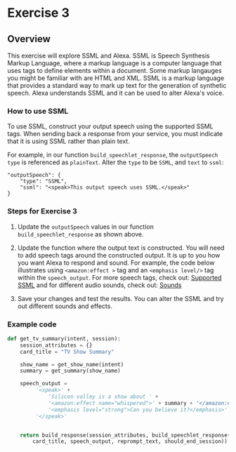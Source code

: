 # Exercise 3

## Overview

This exercise will explore SSML and Alexa.  SSML is Speech Synthesis Markup Language, where a markup language is a computer language that uses tags to define elements within a document. Some markup langauges you might be familiar with are HTML and XML. SSML is a markup language that provides a standard way to mark up text for the generation of synthetic speech. Alexa understands SSML and it can be used to alter Alexa's voice. 


###  How to use SSML

To use SSML, construct your output speech using the supported SSML tags. When sending back a response from your service, you must indicate that it is using SSML rather than plain text.  

For example, in our function `build_speechlet_response`, 
the `outputSpeech` `type` is referenced as `plainText`. Alter the `type` to be `SSML`, and `text` to `ssml`: 
```
"outputSpeech": {
    "type": "SSML",
    "ssml": "<speak>This output speech uses SSML.</speak>"
}
```


### Steps for Exercise 3
1. Update the `outputSpeech` values  in our function `build_speechlet_response` as shown above. 

1. Update the function where the output text is constructed. You will need to add speech tags around the constructed output. It is up to you how you want Alexa to respond and sound. For example, the code below illustrates using `<amazon:effect >` tag and an `<emphasis level/>` tag within the `speech_output`. 
For more speech tags, check out: [Supported SSML](https://developer.amazon.com/docs/custom-skills/speech-synthesis-markup-language-ssml-reference.html#ssml-supported) and for different audio sounds, check out: [Sounds](https://developer.amazon.com/docs/custom-skills/ask-soundlibrary.html)

1. Save your changes and test the results. You can alter the SSML and try out different sounds and effects. 


### Example code
 
```python
def get_tv_summary(intent, session):
    session_attributes = {}
    card_title = "TV Show Summary"

    show_name = get_show_name(intent)
    summary = get_summary(show_name)

    speech_output =
         '<speak>' +
             'Silicon valley is a show about ' +
             '<amazon:effect name="whispered">' + summary + '</amazon:effect>.' +
             '<emphasis level="strong">Can you believe it?</emphasis>' +
         '</speak>'


    return build_response(session_attributes, build_speechlet_response(
        card_title, speech_output, reprompt_text, should_end_session))

``` 


